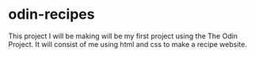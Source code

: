 # odin-recipes
This project I will be making will be my first project using the The Odin Project. It will consist of me using html and css to make a recipe website.
